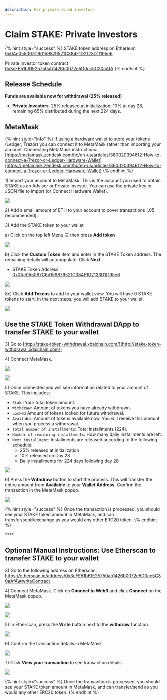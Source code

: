 ```yaml
---
description: For private round investors
---
```


# Claim STAKE: Private Investors



{% hint style="success" %}
STAKE token address on Ethereum [0x0Ae055097C6d159879521C384F1D2123D1f195e6](https://etherscan.io/token/0x0Ae055097C6d159879521C384F1D2123D1f195e6)

Private investor token contract  
[0x3cFE51b61E25750ab1426b0072e5D0cc5C30aAfA](https://etherscan.io/address/0x3cFE51b61E25750ab1426b0072e5D0cc5C30aAfA)
{% endhint %}

## Release Schedule

**Funds are available now for withdrawal \(25% released\)**

* **Private Investors**: 25% released at initialization, 10% at day 28, remaining 65% distributed during the next 224 days.

## MetaMask

{% hint style="info" %}
If using a hardware wallet to store your tokens \(Ledger, Trezor\) you can connect it to MetaMask rather than importing your account.  Connecting MetaMask instructions: [https://metamask.zendesk.com/hc/en-us/articles/360020394612-How-to-connect-a-Trezor-or-Ledger-Hardware-Wallet](https://metamask.zendesk.com/hc/en-us/articles/360020394612-How-to-connect-a-Trezor-or-Ledger-Hardware-Wallet)
{% endhint %}

1\) Import your account to MetaMask. This is the account you used to obtain STAKE as an Advisor or Private Investor. You can use the private key or JSON file to import \(or Connect Hardware Wallet\).

![](../../../.gitbook/assets/mm1.png)

2\) Add a small amount of ETH to your account to cover transactions \(.05 recommended\).

3\) Add the STAKE token to your wallet

a\) Click on the top left Menu 三  then press **Add token**

![](../../../.gitbook/assets/mm1%20%281%29.png)

b\)  Click the  **Custom Token** item and enter in the STAKE Token address. The remaining details will autopopulate. Click **Next**.  

* STAKE Token Address: [0x0Ae055097C6d159879521C384F1D2123D1f195e6](https://etherscan.io/token/0x0Ae055097C6d159879521C384F1D2123D1f195e6)

![](../../../.gitbook/assets/mm2.png)

8c\) Click **Add Tokens** to add to your wallet view. You will have 0 STAKE tokens to start. In the next steps, you will add STAKE to your wallet.

![](../../../.gitbook/assets/mm3.png)

## Use the STAKE Token Withdrawal DApp to transfer STAKE to your wallet

3\) Go to [http://stake-token-withdrawal.xdaichain.com/](http://stake-token-withdrawal.xdaichain.com/)

4\) Connect MetaMask.

![](../../../.gitbook/assets/connect-1.png)

![](../../../.gitbook/assets/connect-2%20%281%29.png)

5\) Once connected you will see information related to your amount of STAKE. This includes:

* `Stake` Your total token amount.
* `Withdrawn` Amount of tokens you have already withdrawn.
* `Locked` Amount of tokens locked for future withdrawal.
* `Available` Amount of tokens available now. You will receive this amount when you process a withdrawal. 
* `Total number of installments`: Total installments \(224\).
* `Number of remaining installments`: How many daily installments are left.
* `Next installment`: Installments are released according to the following schedule:
  * 25% released at initialization
  * 10% released on Day 28
  * Daily installments for 224 days following day 28 

![](../../../.gitbook/assets/withdraw-stake.png)

6\) Press the **Withdraw** button to start the process. This will transfer the entire amount from **Available** to your **Wallet Address**. Confirm the transaction in the MetaMask popup.

![](../../../.gitbook/assets/mm-confirm.png)

{% hint style="success" %}
Once the transaction is processed, you should see your STAKE token amount in MetaMask, and can transfer/send/exchange as you would any other ERC20 token.
{% endhint %}

\*\*\*\*

## Optional Manual Instructions: Use Etherscan to transfer STAKE to your wallet

3\) Go to the following address on Etherscan.  
[https://etherscan.io/address/0x3cFE51b61E25750ab1426b0072e5D0cc5C30aAfA\#writeContract ](https://etherscan.io/address/0x3cFE51b61E25750ab1426b0072e5D0cc5C30aAfA#writeContract%20) 

4\) Connect MetaMask. Click on **Connect to Web3** and click **Connect**  on the MetaMask popup. 

![](../../../.gitbook/assets/contract1%20%282%29.png)

![](../../../.gitbook/assets/connect-2.png)

5\) In Etherscan, press the **Write** button next to the **withdraw** function.

![](../../../.gitbook/assets/connect-3.png)

6\) Confirm the transaction details in MetaMask.

![](../../../.gitbook/assets/mm-confirm.png)

 

7\) Click **View your transaction** to see transaction details

![](../../../.gitbook/assets/connect-4.png)

{% hint style="success" %}
Once the transaction is processed, you should see your STAKE token amount in MetaMask, and can transfer/send as you would any other ERC20 token.
{% endhint %}





